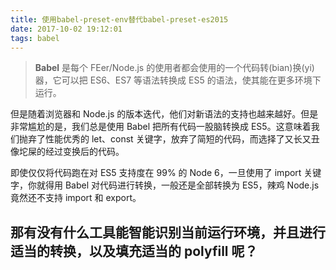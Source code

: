 ```yaml
---
title: 使用babel-preset-env替代babel-preset-es2015
date: 2017-10-02 19:12:01
tags: babel
---
```


> **Babel** 是每个 FEer/Node.js 的使用者都会使用的一个代码转(bian)换(yi)器，它可以把 ES6、ES7 等语法转换成 ES5 的语法，使其能在更多环境下运行。

但是随着浏览器和 Node.js 的版本迭代，他们对新语法的支持也越来越好。但是非常尴尬的是，我们总是使用 Babel 把所有代码一股脑转换成 ES5。这意味着我们抛弃了性能优秀的 let、const 关键字，放弃了简短的代码，而选择了又长又丑像坨屎的经过变换后的代码。

即使仅仅将代码跑在对 ES5 支持度在 99% 的 Node 6，一旦使用了 import 关键字，你就得用 Babel 对代码进行转换，一般还是全部转换为 ES5，辣鸡 Node.js 竟然还不支持 import 和 export。
## 那有没有什么工具能智能识别当前运行环境，并且进行适当的转换，以及填充适当的 polyfill 呢？



